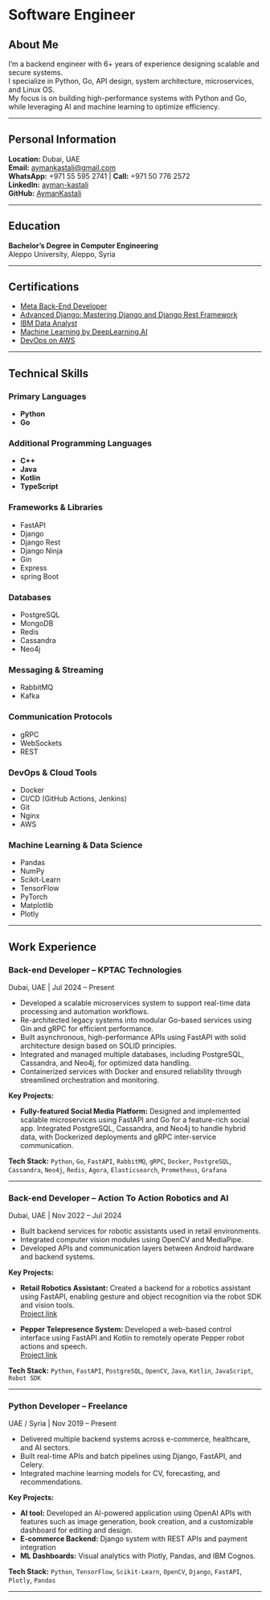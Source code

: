 
# Software Engineer

## About Me

I’m a backend engineer with 6+ years of experience designing scalable and secure systems.  
I specialize in Python, Go, API design, system architecture, microservices, and Linux OS.  
My focus is on building high-performance systems with Python and Go, while leveraging AI and machine learning to optimize efficiency.

---

## Personal Information

**Location:** Dubai, UAE  
**Email:** [aymankastali@gmail.com](mailto:aymankastali@gmail.com)  
**WhatsApp:** +971 55 595 2741 | **Call:** +971 50 776 2572  
**LinkedIn:** [ayman-kastali](https://www.linkedin.com/in/ayman-kastali/)  
**GitHub:** [AymanKastali](https://github.com/AymanKastali)

---

## Education

**Bachelor’s Degree in Computer Engineering**  
Aleppo University, Aleppo, Syria

---

## Certifications

- [Meta Back-End Developer](https://coursera.org/share/a1761c10268e7556740a51a51f1013ff)
- [Advanced Django: Mastering Django and Django Rest Framework](https://coursera.org/share/b87ebc31eadacc41c7c4d684e57d1fb0)
- [IBM Data Analyst](https://coursera.org/share/2b5260118133d5464670436dc556ac81)
- [Machine Learning by DeepLearning.AI](https://coursera.org/share/aca241562b869b50ef5e15eb8ac3553c)
- [DevOps on AWS](https://coursera.org/share/2b5260118133d5464670436dc556ac81)

---

## Technical Skills

### **Primary Languages**
- **Python**
- **Go**

### **Additional Programming Languages**
- **C++**
- **Java**
- **Kotlin**
- **TypeScript**

### **Frameworks & Libraries**
- FastAPI
- Django
- Django Rest
- Django Ninja
- Gin
- Express
- spring Boot

### **Databases**
- PostgreSQL
- MongoDB
- Redis
- Cassandra
- Neo4j

### **Messaging & Streaming**
- RabbitMQ
- Kafka

### **Communication Protocols**
- gRPC
- WebSockets
- REST

### **DevOps & Cloud Tools**
- Docker
- CI/CD (GitHub Actions, Jenkins)
- Git
- Nginx
- AWS

### **Machine Learning & Data Science**
- Pandas
- NumPy
- Scikit-Learn
- TensorFlow
- PyTorch
- Matplotlib
- Plotly

---

## Work Experience

### Back-end Developer – **KPTAC Technologies**  
Dubai, UAE | Jul 2024 – Present  
- Developed a scalable microservices system to support real-time data processing and automation workflows.  
- Re-architected legacy systems into modular Go-based services using Gin and gRPC for efficient performance.  
- Built asynchronous, high-performance APIs using FastAPI with solid architecture design based on SOLID principles.  
- Integrated and managed multiple databases, including PostgreSQL, Cassandra, and Neo4j, for optimized data handling.  
- Containerized services with Docker and ensured reliability through streamlined orchestration and monitoring.

**Key Projects:**  
- **Fully-featured Social Media Platform:** Designed and implemented scalable microservices using FastAPI and Go for a feature-rich social app. Integrated PostgreSQL, Cassandra, and Neo4j to handle hybrid data, with Dockerized deployments and gRPC inter-service communication.  

**Tech Stack:** `Python`, `Go`, `FastAPI`, `RabbitMQ`, `gRPC`, `Docker`, `PostgreSQL`, `Cassandra`, `Neo4j`, `Redis`, `Agora`, `Elasticsearch`, `Prometheus`, `Grafana`

---

### Back-end Developer – **Action To Action Robotics and AI**  
Dubai, UAE | Nov 2022 – Jul 2024  
- Built backend services for robotic assistants used in retail environments.  
- Integrated computer vision modules using OpenCV and MediaPipe.  
- Developed APIs and communication layers between Android hardware and backend systems.

**Key Projects:**  
- **Retail Robotics Assistant:** Created a backend for a robotics assistant using FastAPI, enabling gesture and object recognition via the robot SDK and vision tools.  
[Project link](https://www.linkedin.com/posts/ayman-kastali_robotics-ai-retail-activity-7144975821391265792-TeX8)  

- **Pepper Telepresence System:** Developed a web-based control interface using FastAPI and Kotlin to remotely operate Pepper robot actions and speech.  
[Project link](https://www.linkedin.com/posts/ayman-kastali_robotics-ai-telepresence-activity-7141031242136825856-NVvS)

**Tech Stack:** `Python`, `FastAPI`, `PostgreSQL`, `OpenCV`, `Java`, `Kotlin`, `JavaScript`, `Robot SDK`

---

### Python Developer – **Freelance**  
UAE / Syria | Nov 2019 – Present  
- Delivered multiple backend systems across e-commerce, healthcare, and AI sectors.  
- Built real-time APIs and batch pipelines using Django, FastAPI, and Celery.  
- Integrated machine learning models for CV, forecasting, and recommendations.

**Key Projects:**  
- **AI tool:** Developed an AI-powered application using OpenAI APIs with features such as image generation, book creation, and a customizable dashboard for editing and design.  
- **E-commerce Backend:** Django system with REST APIs and payment integration  
- **ML Dashboards:** Visual analytics with Plotly, Pandas, and IBM Cognos.

**Tech Stack:** `Python`, `TensorFlow`, `Scikit-Learn`, `OpenCV`, `Django`, `FastAPI`, `Plotly`, `Pandas`

---
